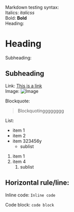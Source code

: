 Markdown testing syntax:\
Italics: _italicss_\
Bold: **Bold**\
Heading: 
# Heading
Subheading: 
## Subheading

Link: [This is a link](https://youtu.be/xvFZjo5PgG0?si=WVQUV_n_SxStKI9g)\
Image: ![Image]([[[http://url/a.png](https://media1.tenor.com/m/Oas_7V6NajEAAAAC/laugh-point.gif)https://media1.tenor.com/m/Oas_7V6NajEAAAAC/laugh-point.gif](https://pbs.twimg.com/media/F5uE_xNaQAA0G95.jpg)https://pbs.twimg.com/media/F5uE_xNaQAA0G95.jpg](https://i.pinimg.com/originals/c9/b0/d9/c9b0d92dea3fe67a2cc0c8d2c225a828.png)https://i.pinimg.com/originals/c9/b0/d9/c9b0d92dea3fe67a2cc0c8d2c225a828.png)

Blockquote:
> Blockquotingggggggg

List:
- item 1
- item 2
- item 323456y
  - sublist
 
1. item 1
2. item 4
    1. sublist

Horizontal rule/line:
---
Inline code: `Inline code`

Code block:
```code block```
